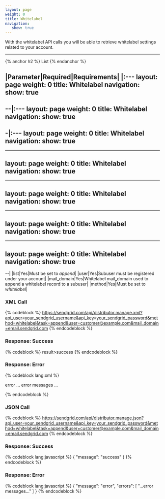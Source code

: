 ```yaml
---
layout: page
weight: 0
title: Whitelabel
navigation:
   show: true
---
```


With the whitelabel API calls you will be able to retrieve whitelabel settings related to your account.

* * * * *


{% anchor h2 %} List {% endanchor %}


|Parameter|Required|Requirements|
|:---
layout: page
weight: 0
title: Whitelabel
navigation:
   show: true
---
--|:---
layout: page
weight: 0
title: Whitelabel
navigation:
   show: true
---
-|:---
layout: page
weight: 0
title: Whitelabel
navigation:
   show: true
---
---
layout: page
weight: 0
title: Whitelabel
navigation:
   show: true
---
---
layout: page
weight: 0
title: Whitelabel
navigation:
   show: true
---
---
layout: page
weight: 0
title: Whitelabel
navigation:
   show: true
---
---
layout: page
weight: 0
title: Whitelabel
navigation:
   show: true
---
--|
|list|Yes|Must be set to *append*|
|user|Yes|Subuser must be registered under your account|
|mail_domain|Yes|Whitelabel mail_domain used to append a whitelabel record to a subuser|
|method|Yes|Must be set to *whitelabel*|

### XML Call

{% codeblock %} https://sendgrid.com/api/distributor.manage.xml?api_user=your_sendgrid_username&api_key=your_sendgrid_password&method=whitelabel&task=append&user=customer@example.com&mail_domain=email.sendgrid.com {% endcodeblock %}

### Response: Success

{% codeblock %} result\><message>success</message></result> {% endcodeblock %}

### Response: Error


{% codeblock lang:xml %}
<?xml version="1.0" encoding="ISO-8859-1"?>

<result>
   <message>error</message>
   <errors>
      <error>... error messages ...</error>
   </errors>
</result>

{% endcodeblock %}


### JSON Call

{% codeblock %} https://sendgrid.com/api/distributor.manage.json?api_user=your_sendgrid_username&api_key=your_sendgrid_password&method=whitelabel&task=append&user=customer@example.com&mail_domain=email.sendgrid.com {% endcodeblock %}

### Response: Success


{% codeblock lang:javascript %}
{
  "message": "success"
}
{% endcodeblock %}


### Response: Error


{% codeblock lang:javascript %}
{
  "message": "error",
  "errors": [
    "...error messages..."
  ]
}
{% endcodeblock %}

